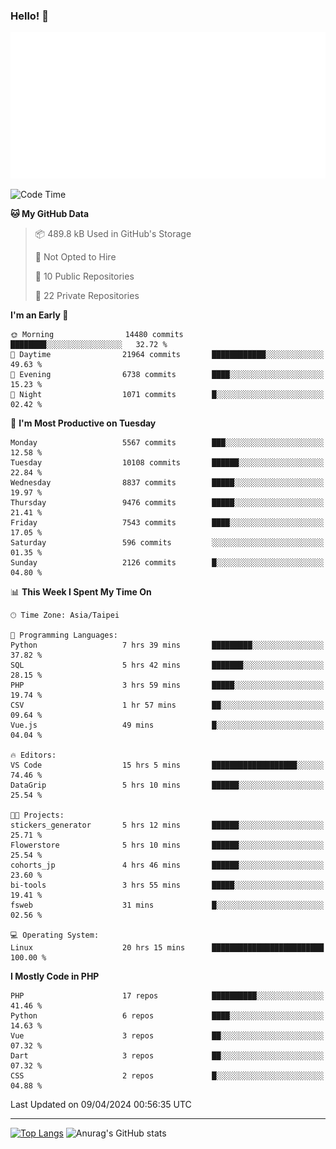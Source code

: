 ### Hello! 👋

![Metrics](/metrics.classic.svg)

<!--START_SECTION:waka-->
![Code Time](http://img.shields.io/badge/Code%20Time-1%2C292%20hrs%2036%20mins-blue)

**🐱 My GitHub Data** 

> 📦 489.8 kB Used in GitHub's Storage 
 > 
> 🚫 Not Opted to Hire
 > 
> 📜 10 Public Repositories 
 > 
> 🔑 22 Private Repositories 
 > 
**I'm an Early 🐤** 

```text
🌞 Morning                14480 commits       ████████░░░░░░░░░░░░░░░░░   32.72 % 
🌆 Daytime                21964 commits       ████████████░░░░░░░░░░░░░   49.63 % 
🌃 Evening                6738 commits        ████░░░░░░░░░░░░░░░░░░░░░   15.23 % 
🌙 Night                  1071 commits        █░░░░░░░░░░░░░░░░░░░░░░░░   02.42 % 
```
📅 **I'm Most Productive on Tuesday** 

```text
Monday                   5567 commits        ███░░░░░░░░░░░░░░░░░░░░░░   12.58 % 
Tuesday                  10108 commits       ██████░░░░░░░░░░░░░░░░░░░   22.84 % 
Wednesday                8837 commits        █████░░░░░░░░░░░░░░░░░░░░   19.97 % 
Thursday                 9476 commits        █████░░░░░░░░░░░░░░░░░░░░   21.41 % 
Friday                   7543 commits        ████░░░░░░░░░░░░░░░░░░░░░   17.05 % 
Saturday                 596 commits         ░░░░░░░░░░░░░░░░░░░░░░░░░   01.35 % 
Sunday                   2126 commits        █░░░░░░░░░░░░░░░░░░░░░░░░   04.80 % 
```


📊 **This Week I Spent My Time On** 

```text
🕑︎ Time Zone: Asia/Taipei

💬 Programming Languages: 
Python                   7 hrs 39 mins       █████████░░░░░░░░░░░░░░░░   37.82 % 
SQL                      5 hrs 42 mins       ███████░░░░░░░░░░░░░░░░░░   28.15 % 
PHP                      3 hrs 59 mins       █████░░░░░░░░░░░░░░░░░░░░   19.74 % 
CSV                      1 hr 57 mins        ██░░░░░░░░░░░░░░░░░░░░░░░   09.64 % 
Vue.js                   49 mins             █░░░░░░░░░░░░░░░░░░░░░░░░   04.04 % 

🔥 Editors: 
VS Code                  15 hrs 5 mins       ███████████████████░░░░░░   74.46 % 
DataGrip                 5 hrs 10 mins       ██████░░░░░░░░░░░░░░░░░░░   25.54 % 

🐱‍💻 Projects: 
stickers_generator       5 hrs 12 mins       ██████░░░░░░░░░░░░░░░░░░░   25.71 % 
Flowerstore              5 hrs 10 mins       ██████░░░░░░░░░░░░░░░░░░░   25.54 % 
cohorts_jp               4 hrs 46 mins       ██████░░░░░░░░░░░░░░░░░░░   23.60 % 
bi-tools                 3 hrs 55 mins       █████░░░░░░░░░░░░░░░░░░░░   19.41 % 
fsweb                    31 mins             █░░░░░░░░░░░░░░░░░░░░░░░░   02.56 % 

💻 Operating System: 
Linux                    20 hrs 15 mins      █████████████████████████   100.00 % 
```

**I Mostly Code in PHP** 

```text
PHP                      17 repos            ██████████░░░░░░░░░░░░░░░   41.46 % 
Python                   6 repos             ████░░░░░░░░░░░░░░░░░░░░░   14.63 % 
Vue                      3 repos             ██░░░░░░░░░░░░░░░░░░░░░░░   07.32 % 
Dart                     3 repos             ██░░░░░░░░░░░░░░░░░░░░░░░   07.32 % 
CSS                      2 repos             █░░░░░░░░░░░░░░░░░░░░░░░░   04.88 % 
```




 Last Updated on 09/04/2024 00:56:35 UTC
<!--END_SECTION:waka-->

<hr>

<span style="display:inline-block">[![Top Langs](https://github-readme-stats.vercel.app/api/top-langs/?username=maureendadap&layout=compact&theme=transparent)](https://github.com/anuraghazra/github-readme-stats)</span>
<span style="display:inline-block">![Anurag's GitHub stats](https://github-readme-stats.vercel.app/api?username=maureendadap&show_icons=true&theme=transparent&count_private=true)</span>

<!--
**MaureenDadap/maureendadap** is a ✨ _special_ ✨ repository because its `README.md` (this file) appears on your GitHub profile.

Here are some ideas to get you started:

- 🔭 I’m currently working on ...
- 🌱 I’m currently learning ...
- 👯 I’m looking to collaborate on ...
- 🤔 I’m looking for help with ...
- 💬 Ask me about ...
- 📫 How to reach me: ...
- 😄 Pronouns: ...
- ⚡ Fun fact: ...
-->
